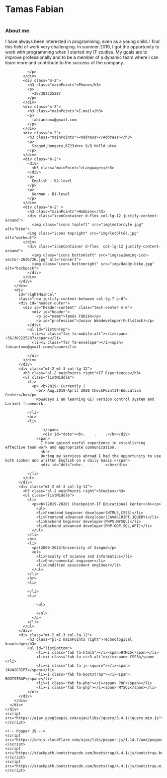 # Tamas Fabian

<!DOCTYPE html>
<html lang="en">
  <head>
    <meta charset="UTF-8" />
    <meta name="viewport" content="width=device-width, initial-scale=1.0" />
    <meta http-equiv="X-UA-Compatible" content="ie=edge" />
    <title>Document</title>
    <link rel="stylesheet" href="Assets/mainstyle2.css" />
    <link
      rel="stylesheet"
      href="https://stackpath.bootstrapcdn.com/bootstrap/4.4.1/css/bootstrap.min.css"
    />
    <link href="https://fonts.googleapis.com/css?family=Mitr|Rajdhani&display=swap" rel="stylesheet">
    <script
      src="https://kit.fontawesome.com/b1268a01f2.js"
      crossorigin="anonymous"
    ></script>
  </head>
  <body id="page">
    <div class="container container-fluid">
      <div id="wrapper" class="row col-lg-12 p-0  justify-content-between">
        <div
          id="leftMainCol"
          class="col-lg-4  justify-content-around">
          <div class="d-flex mt-2 justify-content-left col-lg-12">
            <img id="profilepic" class="m-2" src="img/portre5.jpg" alt="" />
          </div>
          <div id="infoBox" class="row flex-column col-lg-12 justify-content-around m-0">
            <div class="m-2">
              <h3 class="mainPoints">About me</h3>
              <p>
                I have always been interested in programming, even as a young child. I find this field of work very challenging.
                In summer 2019, I got the opportunity to work with programming when I started my IT studies.
                My goals are to improve professionally and to be a member of a dynamic team where I can learn more and contribute to the success of the company.
                
              </p>
            </div>
            <div class="m-2">
              <h3 class="mainPoints">Phone</h3> 
              <p>
                +36/302225287
              </p>
            </div>
            <div class="m-2">
              <h3 class="mainPoints">E-mail</h3>
              <p>
                fabiantoma@gmail.com
              </p>
            </div>
            <div class="m-2">
              <h3 class="mainPoints"><Address></Address></h3>
              <p>
                Szeged,Hungary,6723<br> 9/B Holló utca  
              </p>
            </div>
            <div class="m-2">
              <div>
                <h3 class="mainPoints">Languages</h3>
              </div>
              <p>
                English - B2-level
              </p>
              <p>
                German - B1-level
              </p>
            </div>
            <div class="m-2" >
              <h3 class="mainPoints">Hobbies</h3>
              <div class="iconContainer d-flex col-lg-12 justify-content-around">
                <img class="icons topleft" src="img\motorcyle.jpg" alt="bike">
              <img class="icons topright" src="img/letöltés.jpg" alt="workout">
            </div>
              <div class="iconContainer d-flex  col-lg-12 justify-content-around">
                <img class="icons bottomleft" src="img/swimming-icon-vector-2636726.jpg" alt="concert">
                <img class="icons bottomright" src="img/daddy-bike.jpg" alt="backpack">
              </div>
            </div>
          </div>
        </div>
        <div
          id="rightMainCol"
          class="row justify-content-between col-lg-7 p-0">
          <div id="header-outer">
            <div id="header-content" class="text-center m-0">
                <div id="header">
                  <p id="name">Tamás Fábián</p>
                  <p id="profession">Junior Webdeveloper(Fullstack)</p>
              </div>
              <ul id="listOnTop">
                <li><i class="fas fa-mobile-alt"></i><span> +36/302225287</span></li>
                <li><i class="far fa-envelope"></i><span> fabiantoma@gmail.com</span></li>
               
              </ul>
            </div>
          </div>
          <div class="mt-2 ml-3 col-lg-12">
            <h3 class="pl-2 mainPoints right">IT Experiences</h3>
            <ul class="listMiddle">
              <li>
                <p> <b>2019- Currently |
                  <br> Aug.2019-April 2020 CheckPointIT-Education Center</b></p>
                  Nowadays I am learning GIT version control system and Laravel framework.
               
              </li>
              <hr>
              <li>
   
                     </span>
                     <div id="dots"><b>.    .    .</b></div>
                  <span>
                    I have gained useful experience in establishing effective team work and appropriate communication.
                    <br>
                    During my services abroad I had the opportunity to use both spoken and written English on a daily basis.</span>
                    <div id="dots"><b>.    .    .</b></div>
         
              </li>
            </ul>
          </div>
          <div class="mt-2 ml-3 col-lg-12">
            <h3 class="pl-2 mainPoints right">Studies</h3>
            <ul class="listMiddle">
              <li>
                <p><b>(2019-2020) Checkpoint-IT Educational Center</b></p>
                  <ul>
                  <li>Frontend beginner developer(HTML5,CSS3)</li>
                  <li>Frontend advanced developer(JAVASCRIPT,JQUERY)</li>
                  <li>Backend beginner developer(PHP5,MYSQL)</li>
                  <li>Backend advanced developer(PHP-OOP,SQL,API)</li>
                </ul>
              </li> 
              <hr>
              <li>
                <p>(2009-2013)University of Szeged</p>
                <ul>
                  <li>Faculty of Science and Informatics</li>
                  <li>Environmental engineer</li>
                  <li>Condition assessment engineer</li>
                </ul>
              </li>
              <hr>
              <li>
                
              </li>
              <li>
                
                  <ul>
                    
                  </ul>
                </p>
              </li>
            </ul>
          </div>
          <div class="mt-2 ml-3 col-lg-12">
              <h3 class="pl-2 mainPoints right">Technological knowledge</h3>
              <ul id="listBottom">
                  <li><i class="fab fa-html5"></i><span>HTML5</span></li>
                  <li><i class="fab fa-css3-alt"></i><span> CSS3</span></li>
                  <li><i class="fab fa-js-square"></i><span> JAVASCRIPT</span></li>
                  <li><i class="fab fa-bootstrap"></i><span> BOOTSTRAP</span></li>
                  <li><i class="fab fa-php"></i><span> PHP</span></li>
                  <li><i class="fab fa-php"></i><span> MYSQL</span></li>
              </ul>
          </div>
        </div>
      </div>
    </div>
    <script src="https://ajax.googleapis.com/ajax/libs/jquery/3.4.1/jquery.min.js"></script>

    <!-- Popper JS -->
    <script src="https://cdnjs.cloudflare.com/ajax/libs/popper.js/1.14.7/umd/popper.min.js"></script>
    <script src="https://stackpath.bootstrapcdn.com/bootstrap/4.4.1/js/bootstrap.bundle.min.js"></script>
    <script src="https://stackpath.bootstrapcdn.com/bootstrap/4.4.1/js/bootstrap.min.js"></script>
  </body>
</html>
